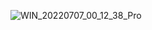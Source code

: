 ![WIN_20220707_00_12_38_Pro](https://github.com/Qu3zada22/HDT4---Estructuradedatos/assets/77712004/f532324c-3d54-4cb2-89f9-11de81a8f5a9)
